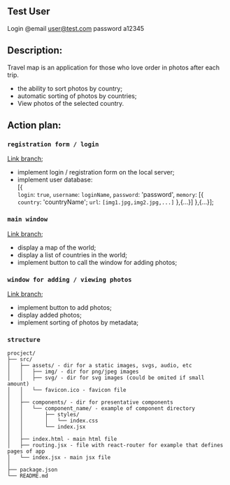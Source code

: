 ## Test User
Login
@email user@test.com
password a12345

## Description:

Travel map is an application for those who love order in photos after each trip.
- the ability to sort photos by country;<br>
- automatic sorting of photos by countries;<br>
- View photos of the selected country.<br>


## Action plan:

### `registration form / login`

[Link branch](https://github.com/MarikTar/travel_map/tree/robert);<br>
- implement login / registration form on the local server;<br>
- implement user database:<br>
[{<br>
	`login`: `true`,
	`username`: `loginName`,
	`password`: 'password',
	`memory`: [{
				`country`: 'countryName';
				`url`: `[img1.jpg,img2.jpg,...]`
			},{...}]
},{...}];

### `main window`

[Link branch](https://github.com/MarikTar/travel_map/tree/work_Taras);<br>
- display a map of the world;<br>
- display a list of countries in the world;<br>
- implement button to call the window for adding photos;<br>

### `window for adding / viewing photos`

[Link branch](https://github.com/MarikTar/travel_map/tree/Kharya1337);<br>
- implement button to add photos;<br>
- display added photos;<br>
- implement sorting of photos by metadata;<br>

### `structure`
```
procject/
├── src/
│   ├── assets/ - dir for a static images, svgs, audio, etc
│   │   ├── img/ - dir for png/jpeg images
│   │   ├── svg/ - dir for svg images (could be omited if small amount)
│   │   └── favicon.ico - favicon file
│   │
│   ├── components/ - dir for presentative components
│   │   └── component_name/ - example of component directory
│   │       ├── styles/
│   │       │   └── index.css
│   │       └── index.jsx
│   │
│   ├── index.html - main html file
│   ├── routing.jsx - file with react-router for example that defines pages of app
│   └── index.jsx - main jsx file
│
├── package.json
└── README.md
```

